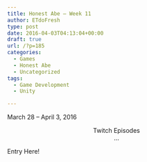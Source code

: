 ```yaml
---
title: Honest Abe – Week 11
author: ETdoFresh
type: post
date: 2016-04-03T04:13:04+00:00
draft: true
url: /?p=185
categories:
  - Games
  - Honest Abe
  - Uncategorized
tags:
  - Game Development
  - Unity

---
```

March 28 – April 3, 2016

<p style="text-align: center;">
  Twitch Episodes<br /> ...
</p>

Entry Here!